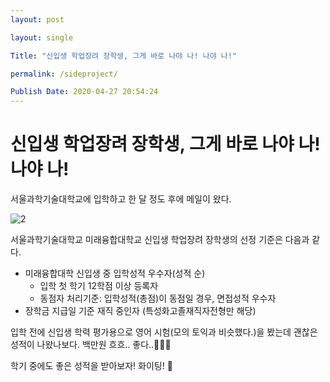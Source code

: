 ```yaml
---
layout: post

layout: single

Title: "신입생 학업장려 장학생, 그게 바로 나야 나! 나야 나!"

permalink: /sideproject/

Publish Date: 2020-04-27 20:54:24
---
```


# 신입생 학업장려 장학생, 그게 바로 나야 나! 나야 나!



서울과학기술대학교에 입학하고  한 달 정도 후에 메일이 왔다.



![2](C:\githubPages\Jina13.github.io\assets\images\2.jpg)



서울과학기술대학교 미래융합대학교 신입생 학업장려 장학생의 선정 기준은 다음과 같다.  

- 미래융합대학 신입생 중 입학성적 우수자(성적 순)
  - 입학 첫 학기 12학점 이상 등록자
  - 동점자 처리기준: 입학성적(총점)이 동점일 경우, 면접성적 우수자
- 장학금 지급일 기준 재직 중인자 (특성화고졸재직자전형만 해당)



입학 전에 신입생 학력 평가용으로 영어 시험(모의 토익과 비슷했다.)을 봤는데 괜찮은 성적이 나왔나보다. 백만원 흐흐.. 좋다..&#128184;&#128184;&#128184;



학기 중에도 좋은 성적을 받아보자! 화이팅! &#128035;

